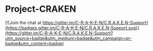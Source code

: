 # Project-CRAKEN

[![Join the chat at https://gitter.im/C-R-A-K-E-N/C.R.A.K.E.N-Support](https://badges.gitter.im/C-R-A-K-E-N/C.R.A.K.E.N-Support.svg)](https://gitter.im/C-R-A-K-E-N/C.R.A.K.E.N-Support?utm_source=badge&utm_medium=badge&utm_campaign=pr-badge&utm_content=badge)